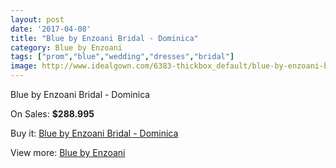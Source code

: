 ```yaml
---
layout: post
date: '2017-04-08'
title: "Blue by Enzoani Bridal - Dominica"
category: Blue by Enzoani
tags: ["prom","blue","wedding","dresses","bridal"]
image: http://www.idealgown.com/6383-thickbox_default/blue-by-enzoani-bridal-dominica.jpg
---
```

Blue by Enzoani Bridal - Dominica

On Sales: **$288.995**
<a href="https://www.idealgown.com/en/blue-by-enzoani/2800-blue-by-enzoani-bridal-dominica.html"><amp-img layout="responsive" width="600" height="600" src="//www.idealgown.com/6383-thickbox_default/blue-by-enzoani-bridal-dominica.jpg" alt="Blue by Enzoani Bridal - Dominica 0" /></a>
<a href="https://www.idealgown.com/en/blue-by-enzoani/2800-blue-by-enzoani-bridal-dominica.html"><amp-img layout="responsive" width="600" height="600" src="//www.idealgown.com/6384-thickbox_default/blue-by-enzoani-bridal-dominica.jpg" alt="Blue by Enzoani Bridal - Dominica 1" /></a>

Buy it: [Blue by Enzoani Bridal - Dominica](https://www.idealgown.com/en/blue-by-enzoani/2800-blue-by-enzoani-bridal-dominica.html "Blue by Enzoani Bridal - Dominica")

View more: [Blue by Enzoani](https://www.idealgown.com/en/33-blue-by-enzoani "Blue by Enzoani")